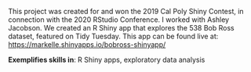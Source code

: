 This project was created for and won the 2019 Cal Poly Shiny Contest, in connection with the 2020 RStudio Conference. I worked with Ashley Jacobson. We created an R Shiny app that explores the 538 Bob Ross dataset, featured on Tidy Tuesday. This app can be found live at: https://markelle.shinyapps.io/bobross-shinyapp/

**Exemplifies skills in**: R Shiny apps, exploratory data analysis